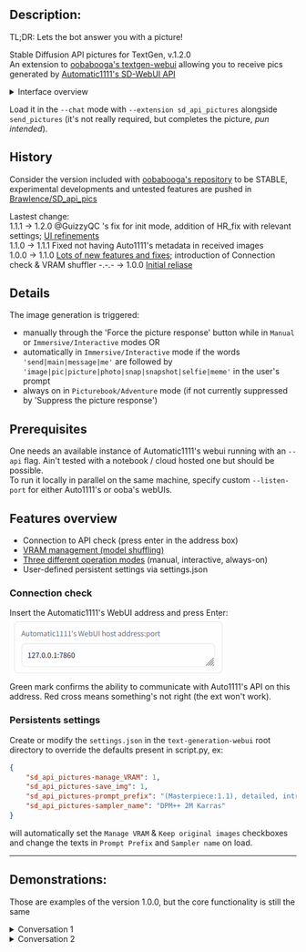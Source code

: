 ## Description:
TL;DR: Lets the bot answer you with a picture!  

Stable Diffusion API pictures for TextGen, v.1.2.0  
An extension to [oobabooga's textgen-webui](https://github.com/oobabooga/text-generation-webui) allowing you to receive pics generated by [Automatic1111's SD-WebUI API](https://github.com/AUTOMATIC1111/stable-diffusion-webui)

<details>
<summary>Interface overview</summary>

![Interface](https://raw.githubusercontent.com/Brawlence/SD_api_pics/main/illust/Interface.jpg)

</details>

Load it in the `--chat` mode with `--extension sd_api_pictures` alongside `send_pictures`
(it's not really required, but completes the picture, *pun intended*).  


## History

Consider the version included with [oobabooga's repository](https://github.com/oobabooga/text-generation-webui/tree/main/extensions/sd_api_pictures) to be STABLE, experimental developments and untested features are pushed in [Brawlence/SD_api_pics](https://github.com/Brawlence/SD_api_pics)

Lastest change:  
1.1.1 → 1.2.0 @GuizzyQC 's fix for init mode, addition of HR_fix with relevant settings; [UI refinements](https://github.com/oobabooga/text-generation-webui/pull/1400)  
1.1.0 → 1.1.1 Fixed not having Auto1111's metadata in received images  
1.0.0 → 1.1.0 [Lots of new features and fixes](https://github.com/oobabooga/text-generation-webui/pull/596#issuecomment-1487585871); introduction of Connection check & VRAM shuffler
-.-.- → 1.0.0 [Initial reliase](https://github.com/oobabooga/text-generation-webui/pull/309)  

## Details

The image generation is triggered:  
- manually through the 'Force the picture response' button while in `Manual` or `Immersive/Interactive` modes OR  
- automatically in `Immersive/Interactive` mode if the words `'send|main|message|me'` are followed by `'image|pic|picture|photo|snap|snapshot|selfie|meme'` in the user's prompt  
- always on in `Picturebook/Adventure` mode (if not currently suppressed by 'Suppress the picture response')  

## Prerequisites

One needs an available instance of Automatic1111's webui running with an `--api` flag. Ain't tested with a notebook / cloud hosted one but should be possible.   
To run it locally in parallel on the same machine, specify custom `--listen-port` for either Auto1111's or ooba's webUIs.  

## Features overview
- Connection to API check (press enter in the address box)  
- [VRAM management (model shuffling)](https://github.com/Brawlence/SD_api_pics/wiki/VRAM-management-feature)  
- [Three different operation modes](https://github.com/Brawlence/SD_api_pics/wiki/Modes-of-operation) (manual, interactive, always-on)  
- User-defined persistent settings via settings.json

### Connection check

Insert the Automatic1111's WebUI address and press Enter:  
![API-check](https://raw.githubusercontent.com/Brawlence/SD_api_pics/main/illust/API-check.gif)  
Green mark confirms the ability to communicate with Auto1111's API on this address. Red cross means something's not right (the ext won't work).

### Persistents settings

Create or modify the `settings.json` in the `text-generation-webui` root directory to override the defaults
present in script.py, ex:

```json
{
    "sd_api_pictures-manage_VRAM": 1,
    "sd_api_pictures-save_img": 1,
    "sd_api_pictures-prompt_prefix": "(Masterpiece:1.1), detailed, intricate, colorful, (solo:1.1)",
    "sd_api_pictures-sampler_name": "DPM++ 2M Karras"
}
```

will automatically set the `Manage VRAM` & `Keep original images` checkboxes and change the texts in `Prompt Prefix` and `Sampler name` on load.

---

## Demonstrations:

Those are examples of the version 1.0.0, but the core functionality is still the same

<details>
<summary>Conversation 1</summary>

![EXA1](https://user-images.githubusercontent.com/42910943/224866564-939a3bcb-e7cf-4ac0-a33f-b3047b55054d.jpg)
![EXA2](https://user-images.githubusercontent.com/42910943/224866566-38394054-1320-45cf-9515-afa76d9d7745.jpg)
![EXA3](https://user-images.githubusercontent.com/42910943/224866568-10ea47b7-0bac-4269-9ec9-22c387a13b59.jpg)
![EXA4](https://user-images.githubusercontent.com/42910943/224866569-326121ad-1ea1-4874-9f6b-4bca7930a263.jpg)


</details>

<details>
<summary>Conversation 2</summary>

![Hist1](https://user-images.githubusercontent.com/42910943/224865517-c6966b58-bc4d-4353-aab9-6eb97778d7bf.jpg)
![Hist2](https://user-images.githubusercontent.com/42910943/224865527-b2fe7c2e-0da5-4c2e-b705-42e233b07084.jpg)
![Hist3](https://user-images.githubusercontent.com/42910943/224865535-a38d94e7-8975-4a46-a655-1ae1de41f85d.jpg)

</details>